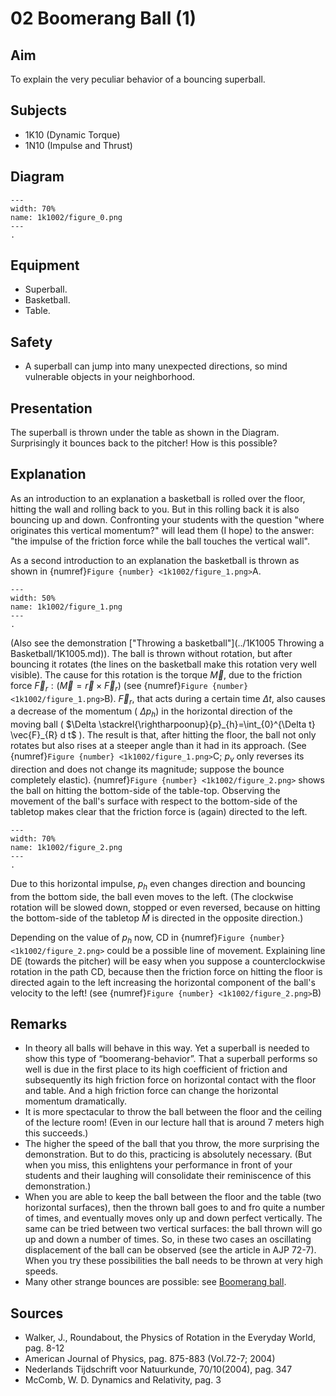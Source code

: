 # 02 Boomerang Ball (1)
  
## Aim   
 To explain the very peculiar behavior of a bouncing superball.    
  
## Subjects   
* 1K10 (Dynamic Torque) 
* 1N10 (Impulse and Thrust)   

## Diagram
   
```{figure} figures/figure_0.png  
---  
width: 70%  
name: 1k1002/figure_0.png  
---  
. 
```
  
## Equipment   
 *  Superball. 
 *  Basketball. 
 *  Table.   
  
## Safety   
 
 *  A superball can jump into many unexpected directions, so mind vulnerable objects in your neighborhood.
    
  
## Presentation   
 The superball is thrown under the table as shown in the Diagram. Surprisingly it bounces back to the pitcher! How is this possible?   
  
## Explanation   
 As an introduction to an explanation a basketball is rolled over the floor, hitting the wall and rolling back to you. But in this rolling back it is also bouncing up and down. Confronting your students with the question "where originates this vertical momentum?" will lead them (I hope) to the answer: "the impulse of the friction force while the ball touches the vertical wall". 
 
 As a second introduction to an explanation the basketball is thrown as shown in {numref}`Figure {number} <1k1002/figure_1.png>`A. 
```{figure} figures/figure_1.png  
---  
width: 50%  
name: 1k1002/figure_1.png  
---  
. 
```
(Also see the demonstration ["Throwing a basketball"](../1K1005 Throwing a Basketball/1K1005.md)). The ball is thrown without rotation, but after bouncing it rotates (the lines on the basketball make this rotation very well visible). The cause for this rotation is the torque $\vec{M}$, due to the friction force $\vec{F}_{r}:\left(\vec{M}=\vec{r} \times \vec{F}_{r}\right)$ (see {numref}`Figure {number} <1k1002/figure_1.png>`B). $\vec{F}_{r}$, that acts during a certain time $\Delta t$, also causes a decrease of the momentum ( $\left.\Delta p_{h}\right)$ in the horizontal direction of the moving ball ( $\Delta \stackrel{\rightharpoonup}{p}_{h}=\int_{0}^{\Delta t} \vec{F}_{R} d t$ ). The result is that, after hitting the floor, the ball not only rotates but also rises at a steeper angle than it had in its approach. (See {numref}`Figure {number} <1k1002/figure_1.png>`C; $p_{v}$ only reverses its direction and does not change its magnitude; suppose the bounce completely elastic). {numref}`Figure {number} <1k1002/figure_2.png>` shows the ball on hitting the bottom-side of the table-top. Observing the movement of the ball's surface with respect to the bottom-side of the tabletop makes clear that the friction force is (again) directed to the left. 

```{figure} figures/figure_2.png  
---  
width: 70%  
name: 1k1002/figure_2.png  
---  
. 
```

Due to this horizontal impulse, $p_{h}$ even changes direction and bouncing from the bottom side, the ball even moves to the left. (The clockwise rotation will be slowed down, stopped or even reversed, because on hitting the bottom-side of the tabletop $\bar{M}$ is directed in the opposite direction.)

Depending on the value of $p_{h}$ now, CD in {numref}`Figure {number} <1k1002/figure_2.png>` could be a possible line of movement. Explaining line DE (towards the pitcher) will be easy when you suppose a counterclockwise rotation in the path CD, because then the friction force on hitting the floor is directed again to the left increasing the horizontal component of the ball's velocity to the left! (see {numref}`Figure {number} <1k1002/figure_2.png>`B) 
  
## Remarks
 *  In theory all balls will behave in this way. Yet a superball is needed to show this type of “boomerang-behavior”. That a superball performs so well is due in the first place to its high coefficient of friction and subsequently its high friction force on horizontal contact with the floor and table. And a high friction force can change the horizontal momentum dramatically. 
 *  It is more spectacular to throw the ball between the floor and the ceiling of the lecture room! (Even in our lecture hall that is around 7 meters high this succeeds.)
 *  The higher the speed of the ball that you throw, the more surprising the demonstration. But to do this, practicing is absolutely necessary. (But when you miss, this enlightens your performance in front of your students and their laughing will consolidate their reminiscence of this demonstration.) 
 *  When you are able to keep the ball between the floor and the table (two horizontal surfaces), then the thrown ball goes to and fro quite a number of times, and eventually moves only up and down perfect vertically. The same can be tried between two vertical surfaces: the ball thrown will go up and down a number of times.  So, in these two cases an oscillating displacement of the ball can be observed (see the article in AJP 72-7). When you try these possibilities the ball needs to be thrown at very high speeds. 
 *  Many other strange bounces are possible: see [Boomerang ball](../1K1003%20Boomerang%20Ball/1K1003.md).
   
  
## Sources
 *  Walker, J., Roundabout, the Physics of Rotation in the Everyday World, pag. 8-12 
 *  American Journal of Physics, pag. 875-883 (Vol.72-7; 2004) 
 *  Nederlands Tijdschrift voor Natuurkunde, 70/10(2004), pag. 347 
 *  McComb, W. D. Dynamics and Relativity, pag. 3
  